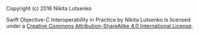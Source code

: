 Copyright (c) 2016 Nikita Lutsenko

Swift Objective-C Interoperability in Practice by Nikita Lutsenko is licensed under a [Creative Commons Attribution-ShareAlike 4.0 International License](http://creativecommons.org/licenses/by-sa/4.0/).